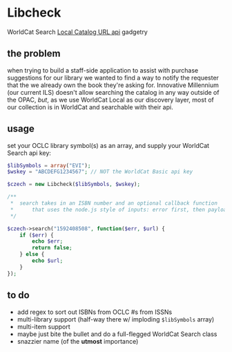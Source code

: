 # Libcheck
WorldCat Search [Local Catalog URL api](http://oclc.org/developer/documentation/worldcat-search-api/library-catalog-url) gadgetry


## the problem
when trying to build a staff-side application to assist with purchase suggestions for our library we wanted to find a way to notify the requester that the we already own the book they're asking for. Innovative Millennium (our current ILS) doesn't allow searching the catalog in any way outside of the OPAC, _but_, as we use WorldCat Local as our discovery layer, most of our collection is in WorldCat and searchable with their api. 

## usage
set your OCLC library symbol(s) as an array, and supply your WorldCat Search api key:

```php
$libSymbols = array("EVI");
$wskey = "ABCDEFG1234567"; // NOT the WorldCat Basic api key

$czech = new Libcheck($libSymbols, $wskey);

/**
 *  search takes in an ISBN number and an optional callback function
 *  	that uses the node.js style of inputs: error first, then payload
 */

$czech->search("1592408508", function($err, $url) {
	if ($err) {
    	echo $err;
        return false;
    } else {
    	echo $url;
    }
});
```

## to do
* add regex to sort out ISBNs from OCLC #s from ISSNs
* multi-library support (half-way there w/ imploding `$libSymbols` array)
* multi-item support
* maybe just bite the bullet and do a full-flegged WorldCat Search class
* snazzier name (of the __utmost__ importance)